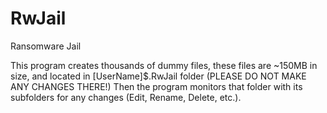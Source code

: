# RwJail
Ransomware Jail

This program creates thousands of dummy files, these files are ~150MB in size, and located in [UserName]\$.RwJail folder (PLEASE DO NOT MAKE ANY CHANGES THERE!)
Then the program monitors that folder with its subfolders for any changes (Edit, Rename, Delete, etc.). 
